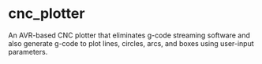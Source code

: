 # cnc_plotter
An AVR-based CNC plotter that eliminates g-code streaming software and also generate g-code to plot lines, circles, arcs, and boxes using user-input parameters.  
